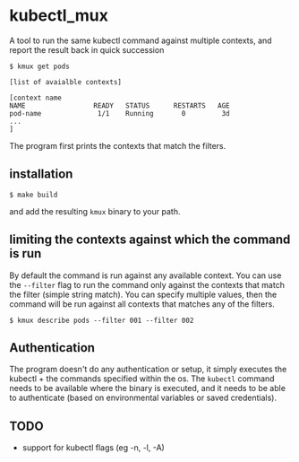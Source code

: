 # kubectl_mux

A tool to run the same kubectl command against multiple contexts, and report the result back in quick succession

```
$ kmux get pods 

[list of avaialble contexts]

[context name
NAME                 READY   STATUS      RESTARTS   AGE
pod-name              1/1    Running       0         3d
...
]
```

The program first prints the contexts that match the filters.

## installation

```
$ make build
```
and add the resulting `kmux` binary to your path. 

## limiting the contexts against which the command is run

By default the command is run against any available context. You can use the `--filter` flag to run the command only against the contexts that match the filter (simple string match). You can specify multiple values, then the command will be run against all contexts that matches any of the filters. 

```
$ kmux describe pods --filter 001 --filter 002
```

## Authentication

The program doesn't do any authentication or setup, it simply executes the kubectl + the commands specified within the os. The `kubectl` command needs to be available where the binary is executed, and it needs to be able to authenticate (based on environmental variables or saved credentials).

## TODO

- support for kubectl flags (eg -n, -l, -A)
